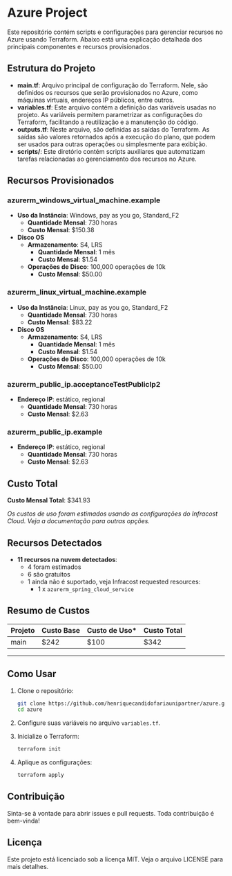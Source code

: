 # Azure Project

Este repositório contém scripts e configurações para gerenciar recursos no Azure usando Terraform. Abaixo está uma explicação detalhada dos principais componentes e recursos provisionados.

## Estrutura do Projeto

- **main.tf**: Arquivo principal de configuração do Terraform. Nele, são definidos os recursos que serão provisionados no Azure, como máquinas virtuais, endereços IP públicos, entre outros.
- **variables.tf**: Este arquivo contém a definição das variáveis usadas no projeto. As variáveis permitem parametrizar as configurações do Terraform, facilitando a reutilização e a manutenção do código.
- **outputs.tf**: Neste arquivo, são definidas as saídas do Terraform. As saídas são valores retornados após a execução do plano, que podem ser usados para outras operações ou simplesmente para exibição.
- **scripts/**: Este diretório contém scripts auxiliares que automatizam tarefas relacionadas ao gerenciamento dos recursos no Azure.

## Recursos Provisionados

### azurerm_windows_virtual_machine.example

- **Uso da Instância**: Windows, pay as you go, Standard_F2
  - **Quantidade Mensal**: 730 horas
  - **Custo Mensal**: $150.38
- **Disco OS**
  - **Armazenamento**: S4, LRS
    - **Quantidade Mensal**: 1 mês
    - **Custo Mensal**: $1.54
  - **Operações de Disco**: 100,000 operações de 10k
    - **Custo Mensal**: $50.00

### azurerm_linux_virtual_machine.example

- **Uso da Instância**: Linux, pay as you go, Standard_F2
  - **Quantidade Mensal**: 730 horas
  - **Custo Mensal**: $83.22
- **Disco OS**
  - **Armazenamento**: S4, LRS
    - **Quantidade Mensal**: 1 mês
    - **Custo Mensal**: $1.54
  - **Operações de Disco**: 100,000 operações de 10k
    - **Custo Mensal**: $50.00

### azurerm_public_ip.acceptanceTestPublicIp2

- **Endereço IP**: estático, regional
  - **Quantidade Mensal**: 730 horas
  - **Custo Mensal**: $2.63

### azurerm_public_ip.example

- **Endereço IP**: estático, regional
  - **Quantidade Mensal**: 730 horas
  - **Custo Mensal**: $2.63

## Custo Total

**Custo Mensal Total**: $341.93

*Os custos de uso foram estimados usando as configurações do Infracost Cloud. Veja a documentação para outras opções.*

## Recursos Detectados

- **11 recursos na nuvem detectados**:
  - 4 foram estimados
  - 6 são gratuitos
  - 1 ainda não é suportado, veja Infracost requested resources:
    - 1 x `azurerm_spring_cloud_service`

## Resumo de Custos

| Projeto | Custo Base | Custo de Uso* | Custo Total |
|---------|-------------|---------------|-------------|
| main    | $242        | $100          | $342        |

---

## Como Usar

1. Clone o repositório:
    ```sh
    git clone https://github.com/henriquecandidofariaunipartner/azure.git
    cd azure
    ```

2. Configure suas variáveis no arquivo `variables.tf`.

3. Inicialize o Terraform:
    ```sh
    terraform init
    ```

4. Aplique as configurações:
    ```sh
    terraform apply
    ```

## Contribuição

Sinta-se à vontade para abrir issues e pull requests. Toda contribuição é bem-vinda!

## Licença

Este projeto está licenciado sob a licença MIT. Veja o arquivo LICENSE para mais detalhes.
